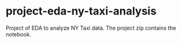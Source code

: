 # project-eda-ny-taxi-analysis
Project of EDA to analyze NY Taxi data. The project zip contains the notebook.
